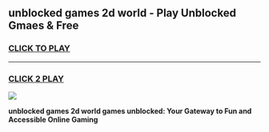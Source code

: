 
## unblocked games 2d world - Play Unblocked Gmaes & Free
<h3>
<a href="https://news.freeplayer.one?title=unblocked_games_2d_world&ref=16F">CLICK TO PLAY</a></h3>
<hr>

<h3>
<a href="https://news.freeplayer.one?title=unblocked_games_2d_world&ref=16F">CLICK 2 PLAY</a>
  
</h3>

<a href="https://news.freeplayer.one?title=unblocked_games_2d_world&ref=16F/"><img src="https://clearcache.store/games.png"></a>


**unblocked games 2d world games unblocked: Your Gateway to Fun and Accessible Online Gaming**
